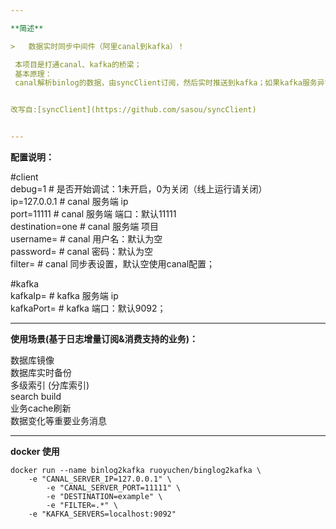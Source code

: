 ```yaml
---

**简述**

>   数据实时同步中间件（阿里canal到kafka）！

 本项目是打通canal、kafka的桥梁；  
 基本原理：  
 canal解析binlog的数据，由syncClient订阅，然后实时推送到kafka；如果kafka服务异常，syncClient会回滚操作；canal、kafka异常退出，都不会影响数据的传输；


改写自:[syncClient](https://github.com/sasou/syncClient)


---
```


**配置说明：**

#client  
debug=1           # 是否开始调试：1未开启，0为关闭（线上运行请关闭）  
ip=127.0.0.1      # canal 服务端 ip  
port=11111        # canal 服务端 端口：默认11111  
destination=one   # canal 服务端 项目  
username=         # canal 用户名：默认为空  
password=         # canal 密码：默认为空  
filter=           # canal 同步表设置，默认空使用canal配置；  

#kafka  
kafkaIp=          # kafka 服务端 ip  
kafkaPort=        # kafka 端口：默认9092；  

---

**使用场景(基于日志增量订阅&消费支持的业务)：**

数据库镜像  
数据库实时备份  
多级索引 (分库索引)  
search build  
业务cache刷新  
数据变化等重要业务消息  


---
**docker 使用**
```
docker run --name binlog2kafka ruoyuchen/binglog2kafka \
	-e "CANAL_SERVER_IP=127.0.0.1" \
        -e "CANAL_SERVER_PORT=11111" \
        -e "DESTINATION=example" \
        -e "FILTER=.*" \
	-e "KAFKA_SERVERS=localhost:9092"
	
```
